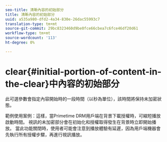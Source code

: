 ```yaml
---
seo-title: 清晰內容的初始部分
title: 清晰內容的初始部分
uuid: a535a980-dfd2-4a34-830e-26dac55993c7
translation-type: tm+mt
source-git-commit: 29bc8323460d9be0fce66cbea7c6fce46df20d61
workflow-type: tm+mt
source-wordcount: '113'
ht-degree: 0%

---
```



# clear{#initial-portion-of-content-in-the-clear}中內容的初始部分

此可選參數會指定內容開始時的一段時間（以秒為單位），該時間將保持未加密狀態。

範例使用案例：這樣，當Primetime DRM用戶端在背景下載授權時，可縮短播放啟動時間。 視訊的未加密部分會在初始化和授權取得發生在背景時立即開始播放。 當此功能關閉時，使用者可能會注意到播放體驗有延遲，因為用戶端機器會先執行所有授權步驟，再進行視訊播放。
